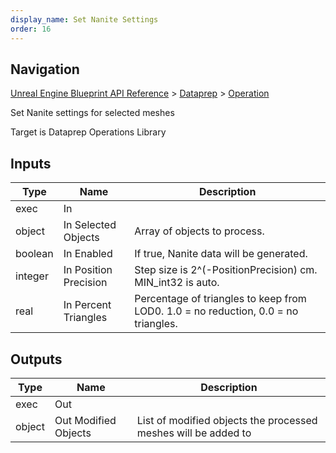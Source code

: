 ```yaml
---
display_name: Set Nanite Settings
order: 16
---
```

## Navigation

[Unreal Engine Blueprint API Reference](https://dev.epicgames.com/documentation/en-us/unreal-engine/BlueprintAPI) > [Dataprep](https://dev.epicgames.com/documentation/en-us/unreal-engine/BlueprintAPI/Dataprep) > [Operation](https://dev.epicgames.com/documentation/en-us/unreal-engine/BlueprintAPI/Dataprep/Operation)

Set Nanite settings for selected meshes

Target is Dataprep Operations Library

## Inputs

| Type | Name | Description |
| --- | --- | --- |
| exec | In |  |
| object | In Selected Objects | Array of objects to process. |
| boolean | In Enabled | If true, Nanite data will be generated. |
| integer | In Position Precision | Step size is 2^(-PositionPrecision) cm. MIN_int32 is auto. |
| real | In Percent Triangles | Percentage of triangles to keep from LOD0. 1.0 = no reduction, 0.0 = no triangles. |

## Outputs

| Type | Name | Description |
| --- | --- | --- |
| exec | Out |  |
| object | Out Modified Objects | List of modified objects the processed meshes will be added to |
